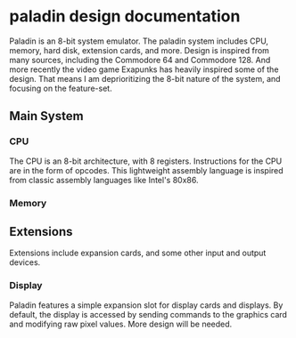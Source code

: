 # paladin design documentation

Paladin is an 8-bit system emulator. The paladin system includes CPU, memory, hard disk, extension cards, and more.
Design is inspired from many sources, including the Commodore 64 and Commodore 128. And more recently the video game Exapunks has heavily inspired some of the design. That means I am deprioritizing the 8-bit nature of the system, and focusing on the feature-set.

## Main System

### CPU
The CPU is an 8-bit architecture, with 8 registers. Instructions for the CPU are in the form of opcodes. This lightweight assembly language is inspired from classic assembly languages like Intel's 80x86.

### Memory

## Extensions
Extensions include expansion cards, and some other input and output devices.

### Display
Paladin features a simple expansion slot for display cards and displays. By default, the display is accessed by sending commands to the graphics card and modifying raw pixel values. More design will be needed.